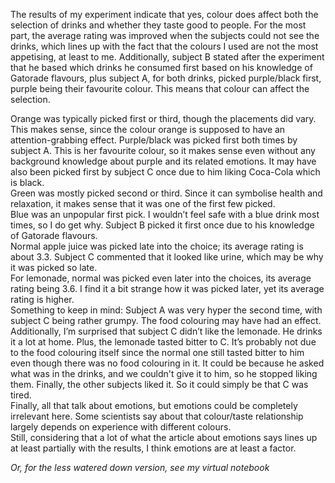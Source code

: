 The results of my experiment indicate that yes, colour does affect both the selection of drinks and whether they taste good to people. For the most part, the average rating was improved when the subjects could not see the drinks, which lines up with the fact that the colours I used are not the most appetising, at least to me. Additionally, subject B stated after the experiment that he based which drinks he consumed first based on his knowledge of Gatorade flavours, plus subject A, for both drinks, picked purple/black first, purple being their favourite colour. This means that colour can affect the selection. 
<div id="more">
Orange was typically picked first or third, though the placements did vary. This makes sense, since the colour orange is supposed to have an attention-grabbing effect. 
Purple/black was picked first both times by subject A. This is her favourite colour, so it makes sense even without any background knowledge about purple and its related emotions. It may have also been picked first by subject C once due to him liking Coca-Cola which is black.
  <br>
Green was mostly picked second or third. Since it can symbolise health and relaxation, it makes sense that it was one of the first few picked.<br>
Blue was an unpopular first pick. I wouldn’t feel safe with a blue drink most times, so I do get why. Subject B picked it first once due to his knowledge of Gatorade flavours.<br>
Normal apple juice was picked late into the choice; its average rating is about 3.3. Subject C commented that it looked like urine, which may be why it was picked so late.<br>
For lemonade, normal was picked even later into the choices, its average rating being 3.6. I find it a bit strange how it was picked later, yet its average rating is higher. <br>
Something to keep in mind: Subject A was very hyper the second time, with subject C being rather grumpy. The food colouring may have had an effect. Additionally, I’m surprised that subject C didn’t like the lemonade. He drinks it a lot at home. Plus, the lemonade tasted bitter to C. It’s probably not due to the food colouring itself since the normal one still tasted bitter to him even though there was no food colouring in it. It could be because he asked what was in the drinks, and we couldn't give it to him, so he stopped liking them. Finally, the other subjects liked it. So it could simply be that C was tired. <br>
Finally, all that talk about emotions, but emotions could be completely irrelevant here. Some scientists say about that colour/taste relationship largely depends on experience with different colours.<br>
Still, considering that a lot of what the article about emotions says lines up at least partially with the results, I think emotions are at least a factor.<br>

_Or, for the less watered down version, see my virtual notebook_
